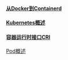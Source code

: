 #### [从Docker到Containerd](./K8s_Docker2Containerd.md)

#### [Kubernetes概述](./K8s_introduce.md)

#### [容器运行时接口CRI](./K8s_CRI.md)

[Pod概述](./K8s_Pod_introduce.md)